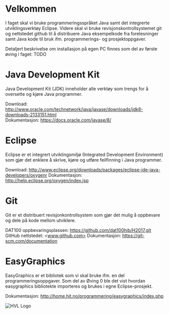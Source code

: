 # Velkommen

I faget skal vi bruke programmeringsspråket Java samt det integrerte utviklingsverktøy Eclipse. Videre skal vi bruke revisjonskontrollsystemet git og nettstedet github til å distribuere Java eksempelkode fra forelesninger samt Java kode til bruk ifm. programmerings- og prosjektoppgaver. 

Detaljert beskrivelse om installasjon på egen PC finnes som del av første øving i faget: TODO 

# Java Development Kit

Java Development Kit (JDK) inneholder alle verktøy som trengs for å oversette og kjøre Java programmer.

Download: <http://www.oracle.com/technetwork/java/javase/downloads/jdk8-downloads-2133151.html>  
Dokumentasjon: <https://docs.oracle.com/javase/8/> 

# Eclipse 

Eclipse er et integrert utviklingsmiljø (Integrated Development Environment) som gjør det enklere å skrive, kjøre og utføre feilfinning i Java programmer. 

Download: <http://www.eclipse.org/downloads/packages/eclipse-ide-java-developers/oxygenr>
Dokumentasjon: <http://help.eclipse.org/oxygen/index.jsp>

# Git

Git er et distribuert revisjonkontrollsystem som gjør det mulig å oppbevare og dele på kode mellom utviklere. 

DAT100 oppbevaringsplassen: <https://github.com/dat100hib/H2017.git> 
GitHub nettstedet: <www.github.com>
Dokumentasjon: <https://git-scm.com/documentation>

# EasyGraphics

EasyGraphics er et bibliotek som vi skal bruke ifm. en del programmeringsoppgaver. Som del av Øving 0 ble det vist hvordan easygraphics bibliotekte importeres og brukes i egne Eclipse-prosjekt.

Dokumentasjon: <http://home.hit.no/programmering/easygraphics/index.php>

![HVL Logo]({{site.url}}/assets/img/hvllogo.png)
